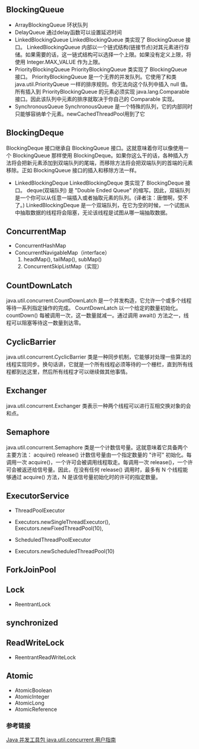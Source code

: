 ## BlockingQueue

 - ArrayBlockingQueue
 环状队列
 - DelayQueue
 通过delay函数可以设置延迟时间
 - LinkedBlockingQueue
 LinkedBlockingQueue 类实现了 BlockingQueue 接口。
 LinkedBlockingQueue 内部以一个链式结构(链接节点)对其元素进行存储。如果需要的话，这一链式结构可以选择一个上限。如果没有定义上限，将使用 Integer.MAX_VALUE 作为上限。
 - PriorityBlockingQueue
 PriorityBlockingQueue 类实现了 BlockingQueue 接口。
PriorityBlockingQueue 是一个无界的并发队列。它使用了和类 java.util.PriorityQueue 一样的排序规则。你无法向这个队列中插入 null 值。
所有插入到 PriorityBlockingQueue 的元素必须实现 java.lang.Comparable 接口。因此该队列中元素的排序就取决于你自己的 Comparable 实现。
 - SynchronousQueue
 SynchronousQueue 是一个特殊的队列，它的内部同时只能够容纳单个元素。newCachedThreadPool用到了它
 
## BlockingDeque

BlockingDeque 接口继承自 BlockingQueue 接口。这就意味着你可以像使用一个 BlockingQueue 那样使用 BlockingDeque。如果你这么干的话，各种插入方法将会把新元素添加到双端队列的尾端，而移除方法将会把双端队列的首端的元素移除。正如 BlockingQueue 接口的插入和移除方法一样。

 - LinkedBlockingDeque
 LinkedBlockingDeque 类实现了 BlockingDeque 接口。
deque(双端队列) 是 "Double Ended Queue" 的缩写。因此，双端队列是一个你可以从任意一端插入或者抽取元素的队列。(译者注：唐僧啊，受不了。)
LinkedBlockingDeque 是一个双端队列，在它为空的时候，一个试图从中抽取数据的线程将会阻塞，无论该线程是试图从哪一端抽取数据。
 
## ConcurrentMap

 - ConcurrentHashMap
 - ConcurrentNavigableMap（interface）
     1. headMap(), tailMap(), subMap()
     2. ConcurrentSkipListMap（实现）
 
## CountDownLatch

java.util.concurrent.CountDownLatch 是一个并发构造，它允许一个或多个线程等待一系列指定操作的完成。
CountDownLatch 以一个给定的数量初始化。countDown() 每被调用一次，这一数量就减一。通过调用 await() 方法之一，线程可以阻塞等待这一数量到达零。

## CyclicBarrier

java.util.concurrent.CyclicBarrier 类是一种同步机制，它能够对处理一些算法的线程实现同步。换句话讲，它就是一个所有线程必须等待的一个栅栏，直到所有线程都到达这里，然后所有线程才可以继续做其他事情。

## Exchanger

java.util.concurrent.Exchanger 类表示一种两个线程可以进行互相交换对象的会和点。


## Semaphore

java.util.concurrent.Semaphore 类是一个计数信号量。这就意味着它具备两个主要方法：
acquire()
release()
计数信号量由一个指定数量的 "许可" 初始化。每调用一次 acquire()，一个许可会被调用线程取走。每调用一次 release()，一个许可会被返还给信号量。因此，在没有任何 release() 调用时，最多有 N 个线程能够通过 acquire() 方法，N 是该信号量初始化时的许可的指定数量。

## ExecutorService

 - ThreadPoolExecutor
  - Executors.newSingleThreadExecutor(), Executors.newFixedThreadPool(10), 
  
 - ScheduledThreadPoolExecutor
  - Executors.newScheduledThreadPool(10)
  
 ## ForkJoinPool 
 
 ## Lock
 
  - ReentrantLock
  
 ## synchronized
 
 ## ReadWriteLock
 
  - ReentrantReadWriteLock
 
## Atomic

 - AtomicBoolean
 - AtomicInteger
 - AtomicLong
 - AtomicReference
 
 
### 参考链接

[Java 并发工具包 java.util.concurrent 用户指南](http://blog.csdn.net/defonds/article/details/44021605/)
